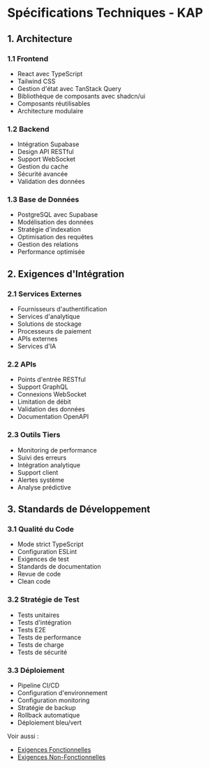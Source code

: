 
# Spécifications Techniques - KAP

## 1. Architecture

### 1.1 Frontend
- React avec TypeScript
- Tailwind CSS
- Gestion d'état avec TanStack Query
- Bibliothèque de composants avec shadcn/ui
- Composants réutilisables
- Architecture modulaire

### 1.2 Backend
- Intégration Supabase
- Design API RESTful
- Support WebSocket
- Gestion du cache
- Sécurité avancée
- Validation des données

### 1.3 Base de Données
- PostgreSQL avec Supabase
- Modélisation des données
- Stratégie d'indexation
- Optimisation des requêtes
- Gestion des relations
- Performance optimisée

## 2. Exigences d'Intégration

### 2.1 Services Externes
- Fournisseurs d'authentification
- Services d'analytique
- Solutions de stockage
- Processeurs de paiement
- APIs externes
- Services d'IA

### 2.2 APIs
- Points d'entrée RESTful
- Support GraphQL
- Connexions WebSocket
- Limitation de débit
- Validation des données
- Documentation OpenAPI

### 2.3 Outils Tiers
- Monitoring de performance
- Suivi des erreurs
- Intégration analytique
- Support client
- Alertes système
- Analyse prédictive

## 3. Standards de Développement

### 3.1 Qualité du Code
- Mode strict TypeScript
- Configuration ESLint
- Exigences de test
- Standards de documentation
- Revue de code
- Clean code

### 3.2 Stratégie de Test
- Tests unitaires
- Tests d'intégration
- Tests E2E
- Tests de performance
- Tests de charge
- Tests de sécurité

### 3.3 Déploiement
- Pipeline CI/CD
- Configuration d'environnement
- Configuration monitoring
- Stratégie de backup
- Rollback automatique
- Déploiement bleu/vert

Voir aussi :
- [Exigences Fonctionnelles](./functional-requirements.md)
- [Exigences Non-Fonctionnelles](./non-functional-requirements.md)
